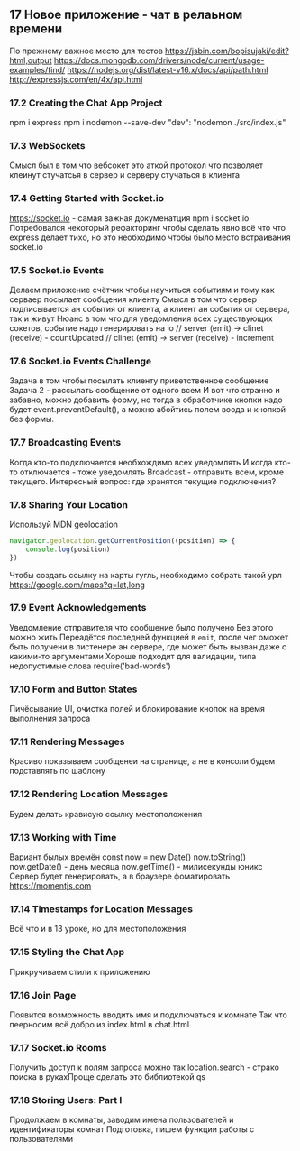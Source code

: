 ## 17 Новое приложение - чат в релаьном времени

По прежнему важное место для тестов 
https://jsbin.com/bopisujaki/edit?html,output
https://docs.mongodb.com/drivers/node/current/usage-examples/find/
https://nodejs.org/dist/latest-v16.x/docs/api/path.html
http://expressjs.com/en/4x/api.html

### 17.2 Creating the Chat App Project
npm i express
npm i nodemon --save-dev
"dev": "nodemon ./src/index.js"

### 17.3 WebSockets
Смысл был в том что вебсокет это аткой протокол что позволяет клеинут стучатсья в сервер и серверу стучаться в клиента

### 17.4 Getting Started with Socket.io
https://socket.io - самая важная докуменатция
npm i socket.io
Потребовался некоторый рефакторинг чтобы сделать явно всё что что express делает тихо, но это необходимо чтобы было место встраивания socket.io

### 17.5 Socket.io Events
Делаем приложение счётчик чтобы научиться событиям и тому как серваер посылает сообщения клиенту
Смысл в том что сервер подписывается ан события от клиента, а клиент ан события от сервера, так и живут
Нюанс в том что для уведомления всех существующих сокетов, событие надо генерировать на io
// server (emit) -> clinet (receive) - countUpdated
// clinet (emit) -> server (receive) - increment

### 17.6 Socket.io Events Challenge
Задача в том чтобы посылать клиенту приветственное сообщение
Задача 2 - рассылать сообщение от одного всем
И вот что странно и забавно, можно добавить форму, но тогда в обработчике кнопки надо будет event.preventDefault(), а можно абойтись полем воода и кнопкой без формы.

### 17.7 Broadcasting Events
Когда кто-то подключается необхождимо всех уведомлять
И когда кто-то отключается - тоже уведомлять
Broadcast - отправить всем, кроме текущего.
Интересный вопрос: где хранятся текущие подключения?

### 17.8 Sharing Your Location
Используй  MDN geolocation
```js
navigator.geolocation.getCurrentPosition((position) => {
    console.log(position)
})
```
Чтобы создать ссылку на карты гугль, необходимо собрать такой урл
https://google.com/maps?q=lat,long

### 17.9 Event Acknowledgements
Уведомление отправителя что сообшение было получено
Без этого можно жить
Переадётся последней функцией в `emit`, после чег оможет быть получени в листенере ан сервере, где может быть вызван даже с какими-то аргументами
Хороше подходит для валидации, типа недопустимые слова require('bad-words')

### 17.10 Form and Button States
Пичёсывание UI, очистка полей и блокирование кнопок на время выполнения запроса

### 17.11 Rendering Messages
Красиво показываем сообщенеи на странице, а не в консоли
будем подставлять по шаблону

### 17.12 Rendering Location Messages
Будем делать крависую ссылку местоположения

### 17.13 Working with Time
Вариант былых времён
const now = new Date()
now.toString()
now.getDate() - день месяца
now.getTime() - милисекунды юникс
Сервер будет генерировать, а в браузере фоматировать
https://momentjs.com

### 17.14 Timestamps for Location Messages
Всё что и в 13 уроке, но для местоположения

### 17.15 Styling the Chat App
Прикручиваем стили к приложению

### 17.16 Join Page
Появится возможность вводить имя и подключаться к комнате
Так что пеерносим всё добро из index.html в chat.html

### 17.17 Socket.io Rooms
Получить доступ к полям запроса можно так location.search - страко поиска в рукахПроще сделать это библиотекой qs

### 17.18 Storing Users: Part I
Продолжаем в комнаты, заводим имена пользователей и идентификаторы комнат
Подготовка, пишем функции работы с пользователями